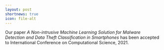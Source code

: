 ```yaml
---
layout: post
shortnews: true
icon: file-alt
---
```

Our paper *A Non-intrusive Machine Learning Solution for Malware Detection and Data Theft Classification in Smartphones* has been accepted to International Conference on Computational Science, 2021.
